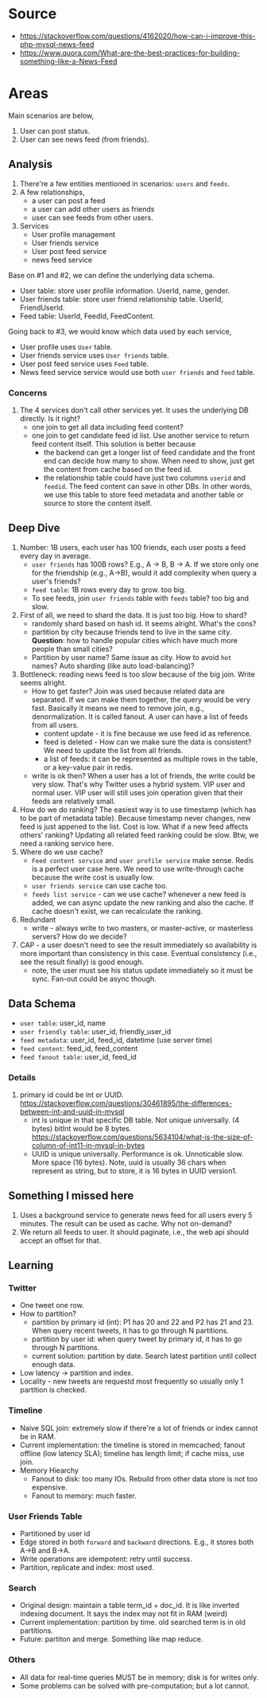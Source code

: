 # Source
* https://stackoverflow.com/questions/4162020/how-can-i-improve-this-php-mysql-news-feed
* https://www.quora.com/What-are-the-best-practices-for-building-something-like-a-News-Feed

# Areas
Main scenarios are below,

1. User can post status.
2. User can see news feed (from friends).

## Analysis
1. There're a few entities mentioned in scenarios: `users` and `feeds`.
2. A few relationships,
    * a user can post a feed
    * a user can add other users as friends
    * user can see feeds from other users.
3. Services
    * User profile management
    * User friends service
    * User post feed service
    * news feed service
 
 Base on #1 and #2, we can define the underlying data schema.
 
 * User table: store user profile information. UserId, name, gender.
 * User friends table: store user friend relationship table. UserId, FriendUserId.
 * Feed table: UserId, FeedId, FeedContent.
 
 Going back to #3, we would know which data used by each service,
 
 * User profile uses `User` table.
 * User friends service uses `User friends` table.
 * User post feed service uses `Feed` table.
 * News feed service service would use both `user friends` and `feed` table.
 
 ### Concerns
 1. The 4 services don't call other services yet. It uses the underlying DB directly. Is it right? 
    * one join to get all data including feed content?
    * one join to get candidate feed id list. Use another service to return feed content itself. This solution is better because
      * the backend can get a longer list of feed candidate and the front end can decide how many to show. When need to show, just get the content from cache based on the feed id.
      * the relationship table could have just two columns `userid` and `feedid`. The feed content can save in other DBs. In other words, we use this table to store feed metadata and another table or source to store the content itself.

## Deep Dive
1. Number: 1B users, each user has 100 friends, each user posts a feed every day in average. 
      * `user friends` has 100B rows? E.g., A -> B, B -> A. If we store only one for the friendship (e.g., A->B), would it add complexity when query a user's friends?
      * `feed table`: 1B rows every day to grow. too big.
      * To see feeds, join `user friends` table with `feeds` table? too big and slow.
2. First of all, we need to shard the data. It is just too big. How to shard?
      * randomly shard based on hash id. It seems alright. What's the cons?
      * partition by city because friends tend to live in the same city. **Question**: how to handle popular cities which have much more people than small cities?
      * Partition by user name? Same issue as city. How to avoid `hot` names? Auto sharding (like auto load-balancing)?
3. Bottleneck: reading news feed is too slow because of the big join. Write seems alright.
      * How to get faster? Join was used because related data are separated. If we can make them together, the query would be very fast. Basically it means we need to remove join, e.g., denormalization. It is called fanout. A user can have a list of feeds from all users.
         * content update - it is fine because we use feed id as reference.
         * feed is deleted - How can we make sure the data is consistent? We need to update the list from all friends.
         * a list of feeds: it can be represented as multiple rows in the table, or a key-value pair in redis.
      * write is ok then? When a user has a lot of friends, the write could be very slow. That's why Twitter uses a hybrid system. VIP user and normal user. VIP user will still uses join operation given that their feeds are relatively small.
4. How do we do ranking? The easiest way is to use timestamp (which has to be part of metadata table). Because timestamp never changes, new feed is just appened to the list. Cost is low. What if a new feed affects others' ranking? Updating all related feed ranking could be slow. Btw, we need a ranking service here.
5. Where do we use cache?
      * `Feed content service` and `user profile service` make sense. Redis is a perfect user case here. We need to use write-through cache because the write cost is usually low.
      * `user friends service` can use cache too. 
      * `feeds list service` - can we use cache? whenever a new feed is added, we can async update the new ranking and also the cache. If cache doesn't exist, we can recalculate the ranking.
6. Redundant
      * write - always write to two masters, or master-active, or masterless servers? How do we decide?
7. CAP - a user doesn't need to see the result immediately so availability is more important than consistency in this case. Eventual consistency (i.e., see the result finally) is good enough.
      * note, the user must see his status update immediately so it must be sync. Fan-out could be async though.

## Data Schema
* `user table`: user_id, name
* `user friendly table`: user_id, friendly_user_id
* `feed metadata`: user_id, feed_id, datetime (use server time)
* `feed content`: feed_id, feed_content
* `feed fanout table`: user_id, feed_id

### Details
1. primary id could be int or UUID. https://stackoverflow.com/questions/30461895/the-differences-between-int-and-uuid-in-mysql
      * int is unique in that specific DB table. Not unique universally. (4 bytes) bitInt would be 8 bytes. https://stackoverflow.com/questions/5634104/what-is-the-size-of-column-of-int11-in-mysql-in-bytes
      * UUID is unique universally. Performance is ok. Unnoticable slow. More space (16 bytes). Note, uuid is usually 36 chars when represent as string, but to store, it is 16 bytes in UUID version1.
      
## Something I missed here
1. Uses a background service to generate news feed for all users every 5 minutes. The result can be used as cache. Why not on-demand?
2. We return all feeds to user. It should paginate, i.e., the web api should accept an offset for that.

## Learning
### Twitter
* One tweet one row.
* How to partition? 
   * partition by primary id (int): P1 has 20 and 22 and P2 has 21 and 23. When query recent tweets, it has to go through N partitions.
   * partition by user id: when query tweet by primary id, it has to go through N partitions.
   * current solution: partition by date. Search latest partition until collect enough data.
* Low latency -> partition and index.
* Locality - new tweets are requestd most frequently so usually only 1 partition is checked.
### Timeline
* Naive SQL join: extremely slow if there're a lot of friends or index cannot be in RAM.
* Current implementation: the timeline is stored in memcached; fanout offline (low latency SLA); timeline has length limit; if cache miss, use join.
* Memory Hiearchy
   * Fanout to disk: too many IOs. Rebuild from other data store is not too expensive.
   * Fanout to memory: much faster.
### User Friends Table
* Partitioned by user id
* Edge stored in both `forward` and `backward` directions. E.g., it stores both A->B and B->A.
* Write operations are idempotent: retry until success.
* Partition, replicate and index: most used.
### Search
* Original design: maintain a table term_id + doc_id. It is like inverted indexing document. It says the index may not fit in RAM (weird)
* Current implementation: partition by time. old searched term is in old partitions.
* Future: partiton and merge. Something like map reduce.
### Others
* All data for real-time queries MUST be in memory; disk is for writes only.
* Some problems can be solved with pre-computation; but a lot cannot.
### 
